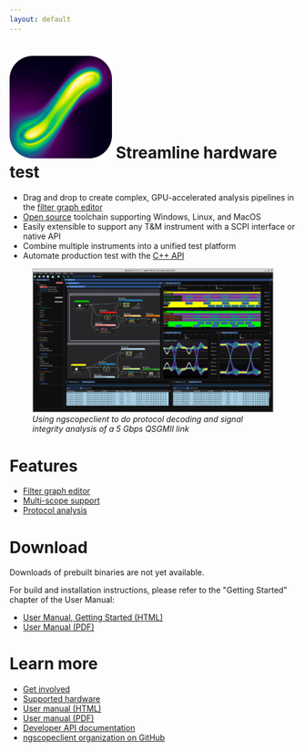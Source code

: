 ```yaml
---
layout: default
---
```


# ![ngscopeclient logo](/images/logo.png) Streamline hardware test

* Drag and drop to create complex, GPU-accelerated analysis pipelines in the [filter graph editor](/grapheditor)
* [Open source](https://www.github.com/ngscopeclient/scopehal-apps) toolchain supporting Windows, Linux, and MacOS
* Easily extensible to support any T&M instrument with a SCPI interface or native API
* Combine multiple instruments into a unified test platform
* Automate production test with the [C++ API](/devdocs)

<figure>
<img src="images/ngscopeclient-intro.png" alt="Filter graph example screenshot"/>
<figcaption style='font-style:italic'>Using ngscopeclient to do protocol decoding and signal integrity analysis of a 5 Gbps QSGMII link</figcaption>
</figure>

# Features

* [Filter graph editor](/grapheditor)
* [Multi-scope support](/multiscope)
* [Protocol analysis](/protocol-analysis)

# Download

Downloads of prebuilt binaries are not yet available.

For build and installation instructions, please refer to the "Getting Started" chapter of the User Manual:

* [User Manual, Getting Started (HTML)](/manual/GettingStarted.html)
* [User Manual (PDF)](/downloads/ngscopeclient-manual.pdf)

# Learn more

* [Get involved](/getinvolved)
* [Supported hardware](/hardware)
* [User manual (HTML)](/manual/contentsname.html)
* [User manual (PDF)](/downloads/ngscopeclient-manual.pdf)
* [Developer API documentation](/devdocs)
* [ngscopeclient organization on GitHub](https://github.com/ngscopeclient)
